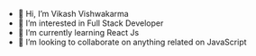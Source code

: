 - 👋 Hi, I’m Vikash Vishwakarma
- 👀 I’m interested in Full Stack Developer
- 🌱 I’m currently learning React Js
- 💞️ I’m looking to collaborate on anything related on JavaScript

<!---
vikashvishwakarma1601/vikashvishwakarma1601 is a ✨ special ✨ repository because its `README.md` (this file) appears on your GitHub profile.
You can click the Preview link to take a look at your changes.
--->
